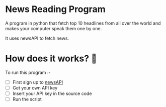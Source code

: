 # News Reading Program

A program in python that fetch top 10 headlines from all over the world and makes your computer speak them one by one.

It uses newsAPI to fetch news.

# How does it works? 🧐

To run this program :-

- [ ] First sign up to [newsAPI](https://newsapi.org/)
- [ ] Get your own API key
- [ ] Insert your API key in the source code
- [ ] Run the script
